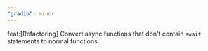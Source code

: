```yaml
---
"gradio": minor
---
```


feat:[Refactoring] Convert async functions that don't contain `await` statements to normal functions
